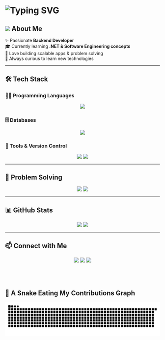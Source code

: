<h1>
  <img src="https://readme-typing-svg.herokuapp.com?font=Roboto+Slab&weight=600&size=24&pause=1000&color=36BCF7&center=true&vCenter=true&random=false&width=500&lines=Hi+%F0%9F%91%8B%2C+I'm+Youssef+Shabaan;I'm+a+Software+Engineer+%F0%9F%98%8A;I'm+a+Backend+Developer+%F0%9F%92%BB" alt="Typing SVG" />
</h1>

## <img src="https://i.pinimg.com/originals/3f/7e/4e/3f7e4eff7c96e9fe4b8b4b1ff3f7bdb5.gif" width="6.5%"> About Me
✨ Passionate **Backend Developer**  
🎓 Currently learning **.NET & Software Engineering concepts**  
🚀 Love building scalable apps & problem solving  
🌱 Always curious to learn new technologies  

---

## 🛠️ Tech Stack

### 👨‍💻 Programming Languages
<p align="center">
  <img src="https://skillicons.dev/icons?i=c,cpp,cs,html,css,js" />
</p>

### 🗄️ Databases
<p align="center">
  <img src="https://img.shields.io/badge/SQL%20Server-CC2927?style=for-the-badge&logo=microsoftsqlserver&logoColor=white" />
</p>

### 🔧 Tools & Version Control
<p align="center">
  <img src="https://skillicons.dev/icons?i=git,github,visualstudio,vscode" />
  <img src="https://img.shields.io/badge/Notion-000000?style=for-the-badge&logo=notion&logoColor=white" />
</p>


---

## 🧩 Problem Solving
<p align="center">
  <a href="https://leetcode.com/Youssef_Shaban/"><img src="https://img.shields.io/badge/LeetCode-FFA116?style=for-the-badge&logo=leetcode&logoColor=white" /></a>
  <a href="https://codeforces.com/profile/_Y0STAFNDI_"><img src="https://img.shields.io/badge/Codeforces-445f9d?style=for-the-badge&logo=codeforces&logoColor=white" /></a>
</p>

---

## 📊 GitHub Stats
<p align="center">
  <img src="https://github-readme-stats.vercel.app/api?username=Youssef-Shabaan&show_icons=true&theme=tokyonight" height="180" />
  <img src="https://github-readme-stats.vercel.app/api/top-langs/?username=Youssef-Shabaan&layout=compact&theme=tokyonight" height="180" />
</p>

---

## 📫 Connect with Me
<p align="center">
  <a href="https://www.linkedin.com/in/youssef-shabaan-03a81230b/"><img src="https://img.shields.io/badge/LinkedIn-blue?style=for-the-badge&logo=linkedin" /></a>
  <a href="mailto:youssefshabaan305@gmail.com"><img src="https://img.shields.io/badge/Email-red?style=for-the-badge&logo=gmail&logoColor=white" /></a>
  <a href="https://github.com/Youssef-Shabaan"><img src="https://img.shields.io/badge/GitHub-black?style=for-the-badge&logo=github" /></a>
</p>

## <br>

## 🐍 A Snake Eating My Contributions Graph

<p align="center">
	<picture>
		  <source media="(prefers-color-scheme: dark)" srcset="https://raw.githubusercontent.com/7oSkaaa/7oSkaaa/output/github-contribution-grid-snake-dark.svg">
		  <source media="(prefers-color-scheme: light)" srcset="https://raw.githubusercontent.com/7oSkaaa/7oSkaaa/output/github-contribution-grid-snake.svg">
		  <img alt="github contribution grid snake animation" src="https://raw.githubusercontent.com/7oSkaaa/7oSkaaa/output/github-contribution-grid-snake.svg">
	</picture>
</p>

